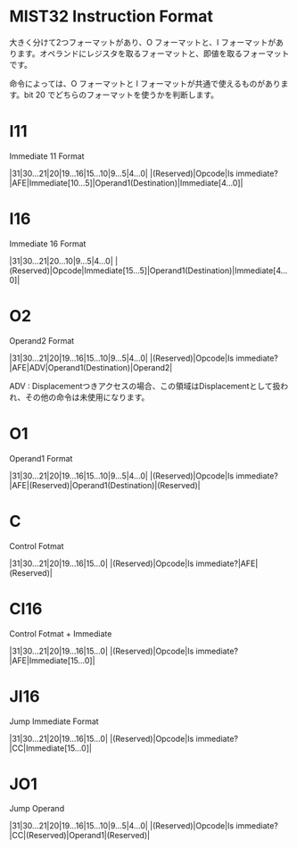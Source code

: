﻿MIST32 Instruction Format
==========
大きく分けて2つフォーマットがあり、O フォーマットと、I フォーマットがあります。オペランドにレジスタを取るフォーマットと、即値を取るフォーマットです。

命令によっては、O フォーマットと I フォーマットが共通で使えるものがあります。bit 20 でどちらのフォーマットを使うかを判断します。


I11
====
Immediate 11 Format

|31|30…21|20|19…16|15…10|9…5|4…0|
|(Reserved)|Opcode|Is immediate?|AFE|Immediate[10...5]|Operand1(Destination)|Immediate[4...0]|

I16
====
Immediate 16 Format

|31|30…21|20…10|9…5|4…0|
|(Reserved)|Opcode|Immediate[15...5]|Operand1(Destination)|Immediate[4...0]|


O2
====
Operand2 Format

|31|30…21|20|19…16|15…10|9…5|4…0|
|(Reserved)|Opcode|Is immediate?|AFE|ADV|Operand1(Destination)|Operand2|

ADV : Displacementつきアクセスの場合、この領域はDisplacementとして扱われ、その他の命令は未使用になります。

O1
====
Operand1 Format

|31|30…21|20|19…16|15…10|9…5|4…0|
|(Reserved)|Opcode|Is immediate?|AFE|(Reserved)|Operand1(Destination)|(Reserved)|


C
====
Control Fotmat

|31|30…21|20|19…16|15…0|
|(Reserved)|Opcode|Is immediate?|AFE|(Reserved)|

CI16
====
Control Fotmat + Immediate

|31|30…21|20|19…16|15…0|
|(Reserved)|Opcode|Is immediate?|AFE|Immediate[15...0]|

JI16
====
Jump Immediate Format


|31|30…21|20|19…16|15…0|
|(Reserved)|Opcode|Is immediate?|CC|Immediate[15…0]|


JO1
====
Jump Operand

|31|30…21|20|19…16|15…10|9…5|4…0|
|(Reserved)|Opcode|Is immediate?|CC|(Reserved)|Operand1|(Reserved)|



